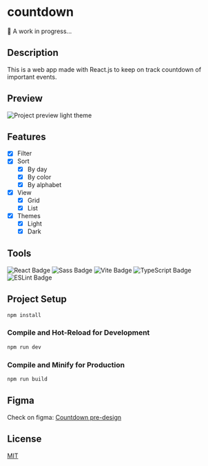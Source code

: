 # countdown

🐨 A work in progress...

## Description

This is a web app made with React.js to keep on track countdown of important events.

## Preview

![Project preview light theme](https://github.com/lauravivan/countdown/assets/64754203/1804a5ab-75c3-4d16-87f2-4f9a20e2ec65)

## Features

- [x] Filter
- [x] Sort
  - [x] By day
  - [x] By color
  - [x] By alphabet
- [x] View
  - [x] Grid
  - [x] List
- [x] Themes
  - [x] Light
  - [x] Dark

## Tools
![React Badge](https://img.shields.io/badge/React-61DAFB?logo=react&logoColor=000&style=for-the-badge)
![Sass Badge](https://img.shields.io/badge/Sass-C69?logo=sass&logoColor=fff&style=for-the-badge)
![Vite Badge](https://img.shields.io/badge/Vite-646CFF?logo=vite&logoColor=fff&style=for-the-badge)
![TypeScript Badge](https://img.shields.io/badge/TypeScript-3178C6?logo=typescript&logoColor=fff&style=for-the-badge)
![ESLint Badge](https://img.shields.io/badge/ESLint-4B32C3?logo=eslint&logoColor=fff&style=for-the-badge)

## Project Setup

```sh
npm install
```

### Compile and Hot-Reload for Development

```sh
npm run dev
```

### Compile and Minify for Production

```sh
npm run build
```

## Figma
Check on figma: [Countdown pre-design](https://www.figma.com/design/gVmO20jEApW9QnABw2oxcK/countdown?node-id=9-59&t=gwcl17yztkoz0b9s-1)

## License

[MIT](./License.md)
